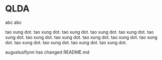 # QLDA

abc abc

tao xung dot.
tao xung dot.
tao xung dot.
tao xung dot.
tao xung dot.
tao xung dot.
tao xung dot.
tao xung dot.
tao xung dot.
tao xung dot.
tao xung dot.
tao xung dot.
tao xung dot.
tao xung dot.
tao xung dot.

augustusflynn has changed README.md